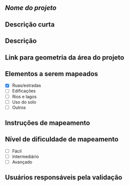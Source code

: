 <!--Nota: Todas as questões são obrigatórias -->

## *Nome do projeto*
<!--- Máximo de 130 caracteres, exemplo: Mapeamento de Hidrografia do estado de Sergipe. Se desejar, inclua a tradução para outros idiomas. -->


## Descrição curta
<!--- descreva em até 1500 caracteres a motivação do projeto. Se desejar, inclua a tradução para outros idiomas. -->


## Descrição
<!--- Descreva o objetivo do projeto (sem limite de caracteres). Se desejar, inclua a tradução para outros idiomas. -->


## Link para geometria da área do projeto
<!--- Você pode utilizar o https://geojson.io para desenhar a área e fazer upload para algum servidor, como google drive, dropbox, gist, etc. Outra opção é indicar um elemento do OSM que delimite a área. A área não pode ser maior do que 5000km². -->


## Elementos a serem mapeados
<!--- Adicione um x entre os colchetes nos elementos que você deseja  -->
- [x] Ruas/estradas
- [ ] Edificações
- [ ] Rios e lagos
- [ ] Uso do solo
- [ ] Outros

## Instruções de mapeamento
<!--- Instruções do que deve ser mapeado e como mapear. Se desejar, inclua a tradução para outros idiomas. Veja um bom exemplo em https://tasks.hotosm.org/projects/10472/tasks/  -->


## Nível de dificuldade de mapeamento
<!--- Adicione um x entre os colchetes no nível correto -->
- [ ] Fácil
- [ ] Intermediário
- [ ] Avançado

## Usuários responsáveis pela validação
<!--- Liste os nomes de usuários do OSM que serão responsáveis pela validação -->
